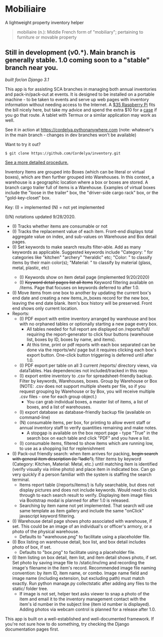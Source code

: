 # Mobiliaire
A lightweight property inventory helper

> mobiliaire (n.): Middle French form of "mobiliary"; pertaining to furniture or movable property

## Still in development (v0.\*). Main branch is generally stable. 1.0 coming soon to a "stable" branch near you.

*built for/on Django 3.1*

This app is for assisting SCA branches in managing both annual inventories and pack-in/pack-out at events. It is designed to be installed on a portable machine - to be taken to events and serve up web pages with inventory information without needing access to the Internet. A [$35 Raspberry Pi](https://www.raspberrypi.org/products/) fits the bill nicely here, but take my advice and spend the extra $10 for a [case](https://www.raspberrypi.org/products/raspberry-pi-4-case/) if you go that route. A tablet with Termux or a similar application may work as well.

See it in action at https://cordelya.pythonanywhere.com (note: whatever's in the main branch - changes in dev branches won't be available)

Want to try it out? 

````
$ git clone https://github.com/Cordelya/inventory.git
````
[See a more detailed procedure.](https://github.com/Cordelya/inventory/wiki/getStarted)

Inventory Items are grouped into Boxes (which can be literal or virtual boxes), which are then further grouped into Warehouses. In this context, a warehouse is a geographic location where a box or boxes are stored. A branch cargo trailer full of items is a Warehouse. Examples of virtual boxes include the "loose in the trailer" box, the "driver-side cargo rack" box, or the "gold-key-closet" box. 

Key: (I) = implemented
     (N) = not yet implemented

(I/N) notations updated 9/28/2020.

* (I) Tracks whether items are consumable or not
* (I) Tracks the replacement value of each item. Front-end displays total aggregate value on index, and sub-values on Warehouse and Box detail pages.
* (I) Set keywords to make search results filter-able. Add as many keywords as applicable. Suggested keywords include "Category: <category>" for categories like "kitchen" "archery" "heraldic" etc; "Color: <color>" to classify items by their main color(s); "Material: <material>" to classify by material (glass, metal, plastic, etc)
  * (I) Keywords show on item detail page (implemented 9/20/2020)
  * (I) ~~Keyword detail pages list all items~~ Keyword filtering available on /items. Page that focuses on keywords deferred to after 1.0.
* (I) Move items from one box to another by updating the current box's end date and creating a new items_in_boxes record for the new box, leaving the end date blank. Item's box history will be preserved. Front end shows only current location.
* Reports: 
  * (I) PDF export with entire inventory arranged by warehouse and box with no orphaned tables or optionally starting a new page every box.
     * All tables needed for full report are displayed on /reports/full/ requiring the report-generator to click four buttons (warehouse list, boxes by ID, boxes by name, and items). 
     * At this time, print or pdf reports with each box separated can be done via the reports/wh/ page but it requires clicking each box's export button. One-click button triggering is deferred until after 1.0.
  * (I) PDF export per table on all 3 current /reports/ directory views, via dataTables. Has dependencies not included/tracked in this repo
  * (I) export entire inventory to .csv for spreadsheet-friendly backup. Filter by keywords, Warehouses, boxes. Group by Warehouse or Box (NOTE: .csv does not support multiple sheets per file, so if you request grouping by Warehouse or by Box, you will receive multiple .csv files - one for each group object.)
     * You can grab individual boxes, a master list of items, a list of boxes, and a list of warehouses.
  * (I) export database as database-friendly backup file (available on command-line)
  * (N) consumable items, per box, for printing to allow event staff or annual inventory staff to verify quantities remaining and make notes.
     * A stopgap is available on the box report page - type "True" in the search box on each table and click "PDF" and you have a list. 
  * (I) consumable items, filtered to show items which are running low, to use as a shopping list for replenishment
* (I) Pack-out friendly search: when item arrives for packing, ~~begin search with general item description (ie "ladle"),~~ filter items by keyword (Category: Kitchen, Material: Metal, etc.) until matching item is identified (verify visually via inline photo) and place item in indicated box. Can go very quickly if a person familiar with the system is staffing the search terminal.
     * Items report table (/reports/items/) is fully searchable, but does not display pictures and does not include keywords. Would need to click through to each search result to verify. Displaying item image files via Bootstrap modal is planned for after 1.0 is released.
     * Searching by item name not yet implemented. That search will use same template as item gallery and include the same "onClick" javascript keyword filtering.
 * (I) Warehouse detail page shows photo associated with warehouse, if set. This could be an image of an individual's or officer's armory, or a photo of the physical warehouse.
     * Defaults to "warehouse.png" to facilitate using a placeholder file.
 * (I) Box listing on warehouse detail, box list, and box detail includes photo of box, if set. 
     * Defaults to "box.png" to facilitate using a placeholder file.
 * (I) Item listing on box detail, item list, and item detail shows photo, if set. Set photo by saving image file to /static/inv/img and recording the image's filename in the item's record. Recommended image file naming convention: by item ID, item name, or combo. Image name field and image name (including extension, but excluding path) must match exactly. Run python manage.py collectstatic after adding any files to the static/ folder tree. 
     * If image is not set, helper text asks viewer to snap a photo of the item and email it to the inventory management contact with the item's id number in the subject line (item id number is displayed). Adding photos via webcam control is planned for a release after 1.0.

This app is built on a well-established and well-documented framework. If you're not sure how to do something, try checking the Django documentation pages first.
